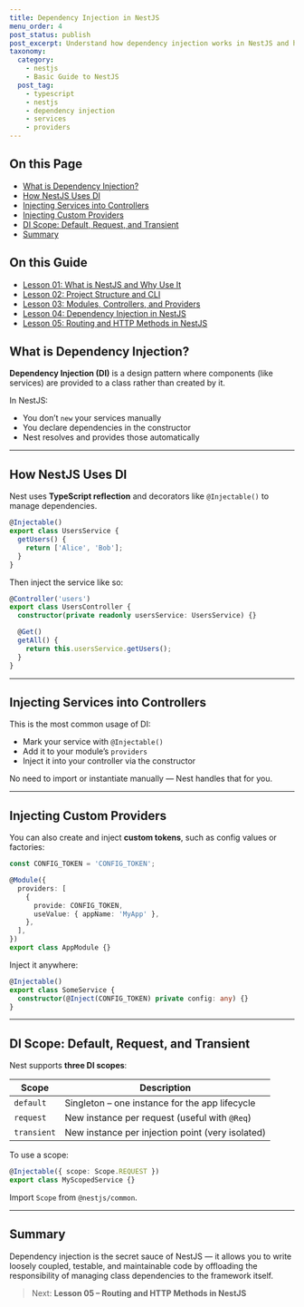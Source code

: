 ```yaml
---
title: Dependency Injection in NestJS
menu_order: 4
post_status: publish
post_excerpt: Understand how dependency injection works in NestJS and how it powers services, testing, and scalability.
taxonomy:
  category:
    - nestjs
    - Basic Guide to NestJS
  post_tag:
    - typescript
    - nestjs
    - dependency injection
    - services
    - providers
---
```


<div class="toc" markdown="1">

<div class="otp" markdown="1">

## On this Page

- [What is Dependency Injection?](#what-is-dependency-injection)
- [How NestJS Uses DI](#how-nestjs-uses-di)
- [Injecting Services into Controllers](#injecting-services-into-controllers)
- [Injecting Custom Providers](#injecting-custom-providers)
- [DI Scope: Default, Request, and Transient](#di-scope-default-request-and-transient)
- [Summary](#summary)

</div>

<div class="otg" markdown="1">

## On this Guide

- [Lesson 01: What is NestJS and Why Use It](./lesson-01-what-is-nestjs-and-why-use-it)
- [Lesson 02: Project Structure and CLI](./lesson-02-project-structure-and-cli)
- [Lesson 03: Modules, Controllers, and Providers](./lesson-03-modules-controllers-and-providers)
- [Lesson 04: Dependency Injection in NestJS](./lesson-04-dependency-injection-in-nestjs)
- [Lesson 05: Routing and HTTP Methods in NestJS](./lesson-05-routing-and-http-methods-in-nestjs)

</div>

</div>

<div class="guru-main" markdown="1">

## What is Dependency Injection?

**Dependency Injection (DI)** is a design pattern where components (like services) are provided to a class rather than created by it.

In NestJS:
- You don’t `new` your services manually
- You declare dependencies in the constructor
- Nest resolves and provides those automatically

---

## How NestJS Uses DI

Nest uses **TypeScript reflection** and decorators like `@Injectable()` to manage dependencies.

```ts
@Injectable()
export class UsersService {
  getUsers() {
    return ['Alice', 'Bob'];
  }
}
```

Then inject the service like so:

```ts
@Controller('users')
export class UsersController {
  constructor(private readonly usersService: UsersService) {}

  @Get()
  getAll() {
    return this.usersService.getUsers();
  }
}
```

---

## Injecting Services into Controllers

This is the most common usage of DI:

- Mark your service with `@Injectable()`
- Add it to your module’s `providers`
- Inject it into your controller via the constructor

No need to import or instantiate manually — Nest handles that for you.

---

## Injecting Custom Providers

You can also create and inject **custom tokens**, such as config values or factories:

```ts
const CONFIG_TOKEN = 'CONFIG_TOKEN';

@Module({
  providers: [
    {
      provide: CONFIG_TOKEN,
      useValue: { appName: 'MyApp' },
    },
  ],
})
export class AppModule {}
```

Inject it anywhere:

```ts
@Injectable()
export class SomeService {
  constructor(@Inject(CONFIG_TOKEN) private config: any) {}
}
```

---

## DI Scope: Default, Request, and Transient

Nest supports **three DI scopes**:

| Scope     | Description |
|-----------|-------------|
| `default` | Singleton – one instance for the app lifecycle |
| `request` | New instance per request (useful with `@Req`) |
| `transient` | New instance per injection point (very isolated) |

To use a scope:

```ts
@Injectable({ scope: Scope.REQUEST })
export class MyScopedService {}
```

Import `Scope` from `@nestjs/common`.

---

## Summary

Dependency injection is the secret sauce of NestJS — it allows you to write loosely coupled, testable, and maintainable code by offloading the responsibility of managing class dependencies to the framework itself.

> Next: **Lesson 05 – Routing and HTTP Methods in NestJS**

</div>
